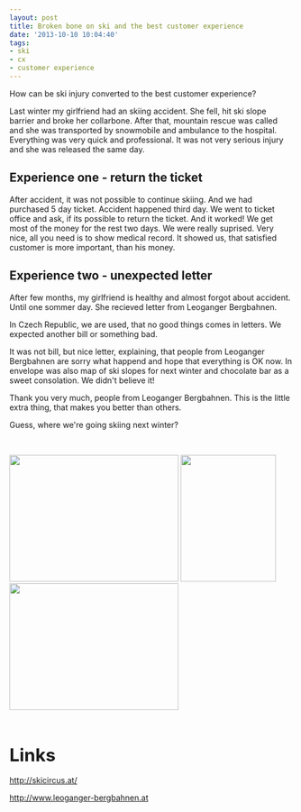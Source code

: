 ```yaml
---
layout: post
title: Broken bone on ski and the best customer experience
date: '2013-10-10 10:04:40'
tags:
- ski
- cx
- customer experience
---
```

How can be ski injury converted to the best customer experience?

<p>Last winter my girlfriend had an skiing accident. She fell, hit ski slope barrier and broke her collarbone. After that, mountain rescue was called and she was transported by snowmobile and ambulance to the hospital. Everything was very quick and professional. It was not very serious injury and she was released the same day. </p>
<h2>Experience one - return the ticket</h2>
<p>After accident, it was not possible to continue skiing. And we had purchased 5 day ticket. Accident happened third day. We went to ticket office and ask, if its possible to return the ticket. And it worked! We get most of the money for the rest two days. We were really suprised. Very nice, all you need is to show medical record. It showed us, that satisfied customer is more important, than his money.</p>
<h2>Experience two - unexpected letter</h2>
<p>After few months, my girlfriend is healthy and almost forgot about accident. Until one sommer day. She recieved letter from Leoganger Bergbahnen. </p>
<p>In Czech Republic, we are used, that no good things comes in letters. We expected another bill or something bad.</p>
<p>It was not bill, but nice letter, explaining, that people from Leoganger Bergbahnen are sorry what happend and hope that everything is OK now. In envelope was also map of ski slopes for next winter and chocolate bar as a sweet consolation. We didn't believe it! </p>
<p>Thank you very much, people from Leoganger Bergbahnen. This is the little extra thing, that makes you better than others.</p>
<p>Guess, where we're going skiing next winter?</p>
<p> </p>
<p><img src="http://www.tomas-dvorak.cz/images/383t.jpg" alt="" width="300" height="225" /> <img src="http://www.tomas-dvorak.cz/images/384t.jpg" alt="" width="169" height="225" /> <img src="http://www.tomas-dvorak.cz/images/385t.jpg" alt="" width="300" height="225" /></p>
<p> </p>
<h2><span style="font-size: 1.5em;">Links</span></h2>
<p><a href="http://skicircus.at/">http://skicircus.at/</a></p>
<p><a href="http://www.leoganger-bergbahnen.at/">http://www.leoganger-bergbahnen.at</a></p>
<p> </p>
